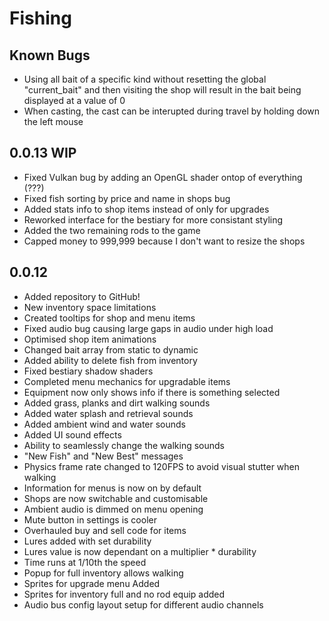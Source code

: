 # Fishing

## Known Bugs
- Using all bait of a specific kind without resetting the global "current_bait" and then visiting the shop will result in the bait being displayed at a value of 0
- When casting, the cast can be interupted during travel by holding down the left mouse

## 0.0.13 WIP
- Fixed Vulkan bug by adding an OpenGL shader ontop of everything (???)
- Fixed fish sorting by price and name in shops bug
- Added stats info to shop items instead of only for upgrades
- Reworked interface for the bestiary for more consistant styling
- Added the two remaining rods to the game
- Capped money to 999,999 because I don't want to resize the shops

## 0.0.12
- Added repository to GitHub!
- New inventory space limitations
- Created tooltips for shop and menu items
- Fixed audio bug causing large gaps in audio under high load
- Optimised shop item animations
- Changed bait array from static to dynamic
- Added ability to delete fish from inventory
- Fixed bestiary shadow shaders
- Completed menu mechanics for upgradable items
- Equipment now only shows info if there is something selected
- Added grass, planks and dirt walking sounds
- Added water splash and retrieval sounds
- Added ambient wind and water sounds
- Added UI sound effects
- Ability to seamlessly change the walking sounds
- "New Fish" and "New Best" messages
- Physics frame rate changed to 120FPS to avoid visual stutter when walking
- Information for menus is now on by default
- Shops are now switchable and customisable
- Ambient audio is dimmed on menu opening
- Mute button in settings is cooler
- Overhauled buy and sell code for items
- Lures added with set durability
- Lures value is now dependant on a multiplier * durability
- Time runs at 1/10th the speed
- Popup for full inventory allows walking
- Sprites for upgrade menu Added
- Sprites for inventory full and no rod equip added
- Audio bus config layout setup for different audio channels
